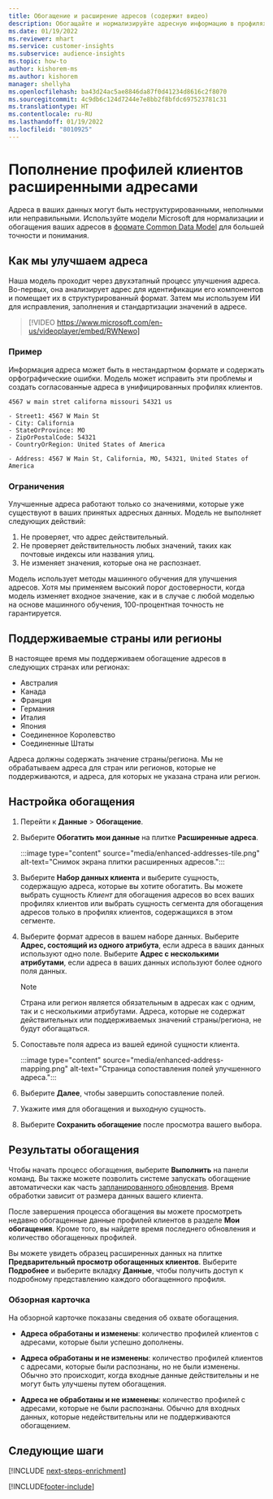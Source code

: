 ```yaml
---
title: Обогащение и расширение адресов (содержит видео)
description: Обогащайте и нормализируйте адресную информацию в профилях клиентов с помощью моделей Microsoft.
ms.date: 01/19/2022
ms.reviewer: mhart
ms.service: customer-insights
ms.subservice: audience-insights
ms.topic: how-to
author: kishorem-ms
ms.author: kishorem
manager: shellyha
ms.openlocfilehash: ba43d24ac5ae8846da87f0d41234d8616c2f8070
ms.sourcegitcommit: 4c9db6c124d7244e7e8bb2f8bfdc697523781c31
ms.translationtype: HT
ms.contentlocale: ru-RU
ms.lasthandoff: 01/19/2022
ms.locfileid: "8010925"
---
```

# <a name="enrichment-of-customer-profiles-with-enhanced-addresses"></a>Пополнение профилей клиентов расширенными адресами

Адреса в ваших данных могут быть неструктурированными, неполными или неправильными. Используйте модели Microsoft для нормализации и обогащения ваших адресов в [формате Common Data Model](/common-data-model/schema/core/applicationcommon/address) для большей точности и понимания.

## <a name="how-we-enhance-addresses"></a>Как мы улучшаем адреса

Наша модель проходит через двухэтапный процесс улучшения адреса. Во-первых, она анализирует адрес для идентификации его компонентов и помещает их в структурированный формат. Затем мы используем ИИ для исправления, заполнения и стандартизации значений в адресе.

> [!VIDEO https://www.microsoft.com/en-us/videoplayer/embed/RWNewo]

### <a name="example"></a>Пример

Информация адреса может быть в нестандартном формате и содержать орфографические ошибки. Модель может исправить эти проблемы и создать согласованные адреса в унифицированных профилях клиентов.

```Input
4567 w main stret californa missouri 54321 us
```

```Output
- Street1: 4567 W Main St
- City: California
- StateOrProvince: MO
- ZipOrPostalCode: 54321
- CountryOrRegion: United States of America

- Address: 4567 W Main St, California, MO, 54321, United States of America
```

### <a name="limitations"></a>Ограничения

Улучшенные адреса работают только со значениями, которые уже существуют в ваших принятых адресных данных. Модель не выполняет следующих действий: 

1. Не проверяет, что адрес действительный.
2. Не проверяет действительность любых значений, таких как почтовые индексы или названия улиц.
3. Не изменяет значения, которые она не распознает.

Модель использует методы машинного обучения для улучшения адресов. Хотя мы применяем высокий порог достоверности, когда модель изменяет входное значение, как и в случае с любой моделью на основе машинного обучения, 100-процентная точность не гарантируется.

## <a name="supported-countries-or-regions"></a>Поддерживаемые страны или регионы

В настоящее время мы поддерживаем обогащение адресов в следующих странах или регионах: 

- Австралия
- Канада
- Франция
- Германия
- Италия
- Япония
- Соединенное Королевство
- Соединенные Штаты

Адреса должны содержать значение страны/региона. Мы не обрабатываем адреса для стран или регионов, которые не поддерживаются, и адреса, для которых не указана страна или регион.

## <a name="configure-the-enrichment"></a>Настройка обогащения

1. Перейти к **Данные** > **Обогащение**.

1. Выберите **Обогатить мои данные** на плитке **Расширенные адреса**.

   :::image type="content" source="media/enhanced-addresses-tile.png" alt-text="Снимок экрана плитки расширенных адресов.":::

1. Выберите **Набор данных клиента** и выберите сущность, содержащую адреса, которые вы хотите обогатить. Вы можете выбрать сущность *Клиент* для обогащения адресов во всех ваших профилях клиентов или выбрать сущность сегмента для обогащения адресов только в профилях клиентов, содержащихся в этом сегменте.

1. Выберите формат адресов в вашем наборе данных. Выберите **Адрес, состоящий из одного атрибута**, если адреса в ваших данных используют одно поле. Выберите **Адрес с несколькими атрибутами**, если адреса в ваших данных используют более одного поля данных.

   > [!NOTE]
   > Страна или регион является обязательным в адресах как с одним, так и с несколькими атрибутами. Адреса, которые не содержат действительных или поддерживаемых значений страны/региона, не будут обогащаться.

1.  Сопоставьте поля адреса из вашей единой сущности клиента.

    :::image type="content" source="media/enhanced-address-mapping.png" alt-text="Страница сопоставления полей улучшенного адреса.":::

1. Выберите **Далее**, чтобы завершить сопоставление полей.

1. Укажите имя для обогащения и выходную сущность.

1. Выберите **Сохранить обогащение** после просмотра вашего выбора.

## <a name="enrichment-results"></a>Результаты обогащения

Чтобы начать процесс обогащения, выберите **Выполнить** на панели команд. Вы также можете позволить системе запускать обогащение автоматически как часть [запланированного обновления](system.md#schedule-tab). Время обработки зависит от размера данных вашего клиента.

После завершения процесса обогащения вы можете просмотреть недавно обогащенные данные профилей клиентов в разделе **Мои обогащения**. Кроме того, вы найдете время последнего обновления и количество обогащенных профилей.

Вы можете увидеть образец расширенных данных на плитке **Предварительный просмотр обогащенных клиентов**. Выберите **Подробнее** и выберите вкладку **Данные**, чтобы получить доступ к подробному представлению каждого обогащенного профиля.

### <a name="overview-card"></a>Обзорная карточка

На обзорной карточке показаны сведения об охвате обогащения. 

* **Адреса обработаны и изменены**: количество профилей клиентов с адресами, которые были успешно дополнены.

* **Адреса обработаны и не изменены**: количество профилей клиентов с адресами, которые были распознаны, но не были изменены. Обычно это происходит, когда входные данные действительны и не могут быть улучшены путем обогащения.

* **Адреса не обработаны и не изменены**: количество профилей с адресами, которые не были распознаны. Обычно для входных данных, которые недействительны или не поддерживаются обогащением.

## <a name="next-steps"></a>Следующие шаги

[!INCLUDE [next-steps-enrichment](../includes/next-steps-enrichment.md)]

[!INCLUDE[footer-include](../includes/footer-banner.md)]
